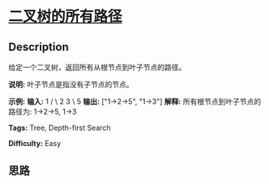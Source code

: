 # [二叉树的所有路径][title]

## Description

给定一个二叉树，返回所有从根节点到叶子节点的路径。

**说明:**  叶子节点是指没有子节点的节点。

**示例:**
            **输入:**           1     /   \    2     3     \      5        **输出:** ["1->2->5", "1->3"]        **解释:** 所有根节点到叶子节点的路径为: 1->2->5, 1->3


**Tags:** Tree, Depth-first Search

**Difficulty:** Easy

## 思路

[title]: https://leetcode-cn.com/problems/binary-tree-paths
